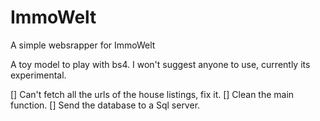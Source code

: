 # ImmoWelt
A simple websrapper for ImmoWelt


A toy model to play with bs4. I won't suggest anyone to use, currently its experimental.

[] Can't fetch all the urls of the house listings, fix it.
[] Clean the main function.
[] Send the database to a Sql server.

